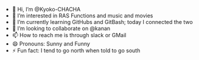 - 👋 Hi, I’m @Kyoko-CHACHA
- 👀 I’m interested in RAS Functions and music and movies
- 🌱 I’m currently learning GitHubs and GitBash; today I connected the two
- 💞️ I’m looking to collaborate on @kanan
- 📫 How to reach me is through slack or GMail
- 😄 Pronouns: Sunny and Funny
- ⚡ Fun fact: I tend to go north when told to go south

<!---
Kyoko-CHACHA/Kyoko-CHACHA is a ✨ special ✨ repository because its `README.md` (this file) appears on your GitHub profile.
You can click the Preview link to take a look at your changes.
--->
